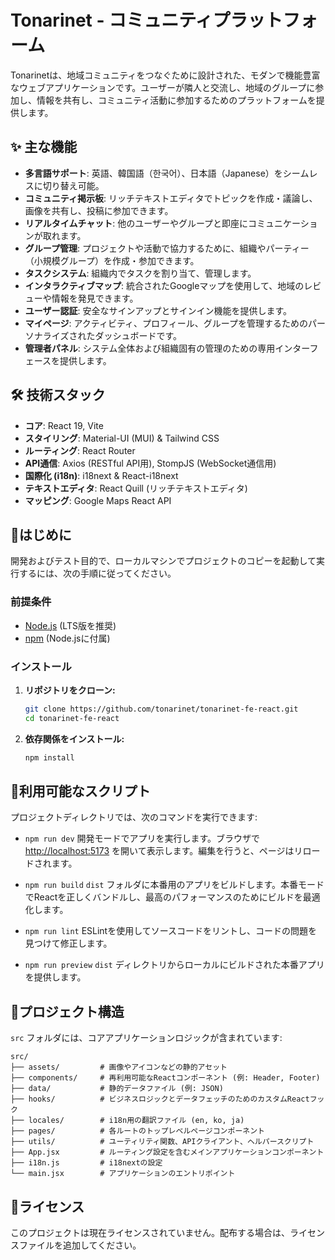# Tonarinet - コミュニティプラットフォーム

Tonarinetは、地域コミュニティをつなぐために設計された、モダンで機能豊富なウェブアプリケーションです。ユーザーが隣人と交流し、地域のグループに参加し、情報を共有し、コミュニティ活動に参加するためのプラットフォームを提供します。

## ✨ 主な機能

- **多言語サポート**: 英語、韓国語（한국어）、日本語（Japanese）をシームレスに切り替え可能。
- **コミュニティ掲示板**: リッチテキストエディタでトピックを作成・議論し、画像を共有し、投稿に参加できます。
- **リアルタイムチャット**: 他のユーザーやグループと即座にコミュニケーションが取れます。
- **グループ管理**: プロジェクトや活動で協力するために、組織やパーティー（小規模グループ）を作成・参加できます。
- **タスクシステム**: 組織内でタスクを割り当て、管理します。
- **インタラクティブマップ**: 統合されたGoogleマップを使用して、地域のレビューや情報を発見できます。
- **ユーザー認証**: 安全なサインアップとサインイン機能を提供します。
- **マイページ**: アクティビティ、プロフィール、グループを管理するためのパーソナライズされたダッシュボードです。
- **管理者パネル**: システム全体および組織固有の管理のための専用インターフェースを提供します。

## 🛠️ 技術スタック

- **コア**: React 19, Vite
- **スタイリング**: Material-UI (MUI) & Tailwind CSS
- **ルーティング**: React Router
- **API通信**: Axios (RESTful API用), StompJS (WebSocket通信用)
- **国際化 (i18n)**: i18next & React-i18next
- **テキストエディタ**: React Quill (リッチテキストエディタ)
- **マッピング**: Google Maps React API

## 🚀はじめに

開発およびテスト目的で、ローカルマシンでプロジェクトのコピーを起動して実行するには、次の手順に従ってください。

### 前提条件

- [Node.js](https://nodejs.org/) (LTS版を推奨)
- [npm](https://www.npmjs.com/) (Node.jsに付属)

### インストール

1.  **リポジトリをクローン:**
    ```sh
    git clone https://github.com/tonarinet/tonarinet-fe-react.git
    cd tonarinet-fe-react
    ```

2.  **依存関係をインストール:**
    ```sh
    npm install
    ```

## 📜利用可能なスクリプト

プロジェクトディレクトリでは、次のコマンドを実行できます:

-   `npm run dev`
    開発モードでアプリを実行します。ブラウザで [http://localhost:5173](http://localhost:5173) を開いて表示します。編集を行うと、ページはリロードされます。

-   `npm run build`
    `dist` フォルダに本番用のアプリをビルドします。本番モードでReactを正しくバンドルし、最高のパフォーマンスのためにビルドを最適化します。

-   `npm run lint`
    ESLintを使用してソースコードをリントし、コードの問題を見つけて修正します。

-   `npm run preview`
    `dist` ディレクトリからローカルにビルドされた本番アプリを提供します。

## 📁プロジェクト構造

`src` フォルダには、コアアプリケーションロジックが含まれています:

```
src/
├── assets/         # 画像やアイコンなどの静的アセット
├── components/     # 再利用可能なReactコンポーネント (例: Header, Footer)
├── data/           # 静的データファイル (例: JSON)
├── hooks/          # ビジネスロジックとデータフェッチのためのカスタムReactフック
├── locales/        # i18n用の翻訳ファイル (en, ko, ja)
├── pages/          # 各ルートのトップレベルページコンポーネント
├── utils/          # ユーティリティ関数、APIクライアント、ヘルパースクリプト
├── App.jsx         # ルーティング設定を含むメインアプリケーションコンポーネント
├── i18n.js         # i18nextの設定
└── main.jsx        # アプリケーションのエントリポイント
```

## 📄ライセンス

このプロジェクトは現在ライセンスされていません。配布する場合は、ライセンスファイルを追加してください。
